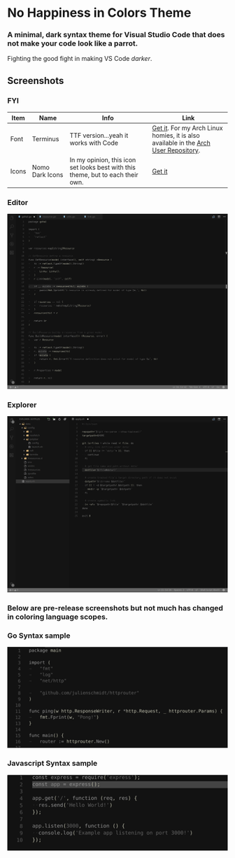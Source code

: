 # No Happiness in Colors Theme

### A minimal, dark syntax theme for Visual Studio Code that does not make your code look like a parrot.

Fighting the good fight in making VS Code _darker_.

## Screenshots
### FYI
| Item | Name | Info | Link |
|------|------|------|------|
| Font  | Terminus | TTF version...yeah it works with Code | [Get it](https://files.ax86.net/terminus-ttf/). For my Arch Linux homies, it is also available in the [Arch User Repository](https://aur.archlinux.org/packages/terminus-font-ttf/). |
| Icons | Nomo Dark Icons | In my opinion, this icon set looks best with this theme, but to each their own. | [Get it](https://marketplace.visualstudio.com/items?itemName=be5invis.vscode-icontheme-nomo-dark) |

### Editor
![Editor w No Explorer Sample Image](scrots/2017-09-18_editor_scrot.png)

### Explorer
![Editor w Explorer Sample Image](scrots/2017-09-18_explorer_scrot.png)

### Below are pre-release screenshots but not much has changed in coloring language scopes.

### Go Syntax sample

![Golang Sample](scrots/go-sample.png)

### Javascript Syntax sample

![Javascript Sample](scrots/js-sample.png)
